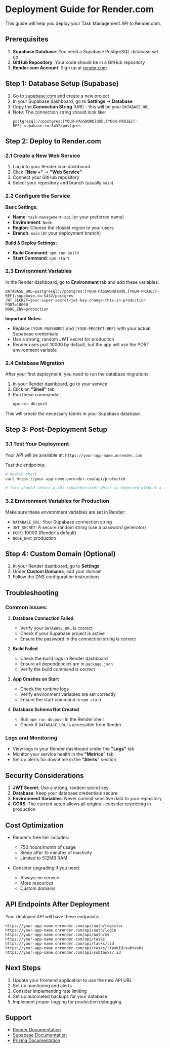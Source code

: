 # Deployment Guide for Render.com

This guide will help you deploy your Task Management API to Render.com.

## Prerequisites

1. **Supabase Database**: You need a Supabase PostgreSQL database set up
2. **GitHub Repository**: Your code should be in a GitHub repository
3. **Render.com Account**: Sign up at [render.com](https://render.com)

## Step 1: Database Setup (Supabase)

1. Go to [supabase.com](https://supabase.com) and create a new project
2. In your Supabase dashboard, go to **Settings** → **Database**
3. Copy the **Connection String** (URI) - this will be your `DATABASE_URL`
4. Note: The connection string should look like:
   ```
   postgresql://postgres:[YOUR-PASSWORD]@db.[YOUR-PROJECT-REF].supabase.co:5432/postgres
   ```

## Step 2: Deploy to Render.com

### 2.1 Create a New Web Service

1. Log into your Render.com dashboard
2. Click **"New +"** → **"Web Service"**
3. Connect your GitHub repository
4. Select your repository and branch (usually `main`)

### 2.2 Configure the Service

**Basic Settings:**
- **Name**: `task-management-api` (or your preferred name)
- **Environment**: `Node`
- **Region**: Choose the closest region to your users
- **Branch**: `main` (or your deployment branch)

**Build & Deploy Settings:**
- **Build Command**: `npm run build`
- **Start Command**: `npm start`

### 2.3 Environment Variables

In the Render dashboard, go to **Environment** tab and add these variables:

```
DATABASE_URL=postgresql://postgres:[YOUR-PASSWORD]@db.[YOUR-PROJECT-REF].supabase.co:5432/postgres
JWT_SECRET=your-super-secret-jwt-key-change-this-in-production
PORT=10000
NODE_ENV=production
```

**Important Notes:**
- Replace `[YOUR-PASSWORD]` and `[YOUR-PROJECT-REF]` with your actual Supabase credentials
- Use a strong, random JWT secret for production
- Render uses port 10000 by default, but the app will use the PORT environment variable

### 2.4 Database Migration

After your first deployment, you need to run the database migrations:

1. In your Render dashboard, go to your service
2. Click on **"Shell"** tab
3. Run these commands:
   ```bash
   npm run db:push
   ```

This will create the necessary tables in your Supabase database.

## Step 3: Post-Deployment Setup

### 3.1 Test Your Deployment

Your API will be available at: `https://your-app-name.onrender.com`

Test the endpoints:
```bash
# Health check
curl https://your-app-name.onrender.com/api/protected

# This should return a 401 (unauthorized) which is expected without a token
```

### 3.2 Environment Variables for Production

Make sure these environment variables are set in Render:

- `DATABASE_URL`: Your Supabase connection string
- `JWT_SECRET`: A secure random string (use a password generator)
- `PORT`: 10000 (Render's default)
- `NODE_ENV`: production

## Step 4: Custom Domain (Optional)

1. In your Render dashboard, go to **Settings**
2. Under **Custom Domains**, add your domain
3. Follow the DNS configuration instructions

## Troubleshooting

### Common Issues:

1. **Database Connection Failed**
   - Verify your `DATABASE_URL` is correct
   - Check if your Supabase project is active
   - Ensure the password in the connection string is correct

2. **Build Failed**
   - Check the build logs in Render dashboard
   - Ensure all dependencies are in `package.json`
   - Verify the build command is correct

3. **App Crashes on Start**
   - Check the runtime logs
   - Verify environment variables are set correctly
   - Ensure the start command is `npm start`

4. **Database Schema Not Created**
   - Run `npm run db:push` in the Render shell
   - Check if `DATABASE_URL` is accessible from Render

### Logs and Monitoring

- View logs in your Render dashboard under the **"Logs"** tab
- Monitor your service health in the **"Metrics"** tab
- Set up alerts for downtime in the **"Alerts"** section

## Security Considerations

1. **JWT Secret**: Use a strong, random secret key
2. **Database**: Keep your database credentials secure
3. **Environment Variables**: Never commit sensitive data to your repository
4. **CORS**: The current setup allows all origins - consider restricting in production

## Cost Optimization

- Render's free tier includes:
  - 750 hours/month of usage
  - Sleep after 15 minutes of inactivity
  - Limited to 512MB RAM

- Consider upgrading if you need:
  - Always-on service
  - More resources
  - Custom domains

## API Endpoints After Deployment

Your deployed API will have these endpoints:

```
https://your-app-name.onrender.com/api/auth/register
https://your-app-name.onrender.com/api/auth/login
https://your-app-name.onrender.com/api/auth/me
https://your-app-name.onrender.com/api/tasks
https://your-app-name.onrender.com/api/tasks/:id
https://your-app-name.onrender.com/api/tasks/:taskId/subtasks
https://your-app-name.onrender.com/api/subtasks/:id
```

## Next Steps

1. Update your frontend application to use the new API URL
2. Set up monitoring and alerts
3. Consider implementing rate limiting
4. Set up automated backups for your database
5. Implement proper logging for production debugging

## Support

- [Render Documentation](https://render.com/docs)
- [Supabase Documentation](https://supabase.com/docs)
- [Prisma Documentation](https://www.prisma.io/docs)
